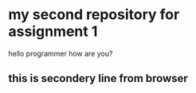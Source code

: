 # my second repository for assignment 1
hello programmer how are you?



## this is secondery line from browser 
